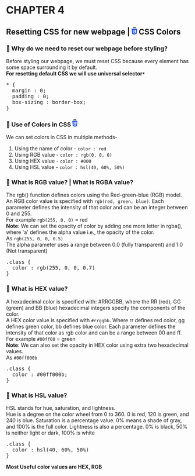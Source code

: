 # CHAPTER 4
## Resetting CSS for new webpage | <img src="https://github.com/Ninja-Vikash/Assets/blob/main/Asset%20Icon/cssLogo.png" height="20px"> CSS Colors

### 🔵 Why do we need to reset our webpage before styling?
Before styling our webpage, we must reset CSS because every element has some space surrounding it by default.
<br>
**For resetting default CSS we will use universal selector`*`**
<pre>
* {
  margin : 0;
  padding : 0;
  box-sizing : border-box;
}
</pre>

### 🔵 Use of Colors in CSS <img src="https://github.com/Ninja-Vikash/Assets/blob/main/Asset%20Icon/cssLogo.png" height="20px">
We can set colors in CSS in multiple methods-
1. Using the name of color - `color : red`
2. Using RGB value - `color : rgb(0, 0, 0)`
3. Using HEX value - `color : #000`
4. Using HSL value - `color : hsl(40, 60%, 50%)`

### 🔵 What is RGB value? | What is RGBA value?
The rgb() function defines colors using the Red-green-blue (RGB) model.
<br>
An RGB color value is specified with `rgb(red, green, blue)`. Each parameter defines the intensity of that color and can be an integer between 0 and 255.
<br>
For example `rgb(255, 0, 0)` = red <br>
**Note**: We can set the opacity of color by adding one more letter in rgba(), where 'a' defines the alpha value i.e., the opacity of the color.
<br>
As `rgb(255, 0, 0, 0.5)` <br>
The alpha parameter uses a range between 0.0 (fully transparent) and 1.0 (Not transparent)
<pre>
.class {
  color : rgb(255, 0, 0, 0.7)
}
</pre>

### 🔵 What is HEX value?
A hexadecimal color is specified with: #RRGGBB, where the RR (red), GG (green) and BB (blue) hexadecimal integers specify the components of the color.
<br>
A HEX color value is specified with `#rrggbb`. Where rr defines red color, gg defines green color, bb defines blue color. Each parameter defines the intensity of that color as rgb color and can be a range between 00 and ff.
<br>
For example `#00ff00` = green <br>
**Note**: We can also set the opacity in HEX color using extra two hexadecimal values. <br>
As `#00ff000b`
<pre>
.class {
  color : #00ff000b;
}
</pre>

### 🔵 What is HSL value?
HSL stands for hue, saturation, and lightness. <br>
Hue is a degree on the color wheel from 0 to 360. 0 is red, 120 is green, and 240 is blue. Saturation is a percentage value. 0% means a shade of gray, and 100% is the full color. Lightness is also a percentage. 0% is black, 50% is neither light or dark, 100% is white
<pre>
.class {
  color : hsl(40, 60%, 50%)
}
</pre>


**Most Useful color values are HEX, RGB**
